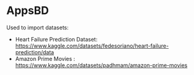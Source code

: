 # AppsBD
Used to import datasets:
- Heart Failure Prediction Dataset: https://www.kaggle.com/datasets/fedesoriano/heart-failure-prediction/data
- Amazon Prime Movies : https://www.kaggle.com/datasets/padhmam/amazon-prime-movies

